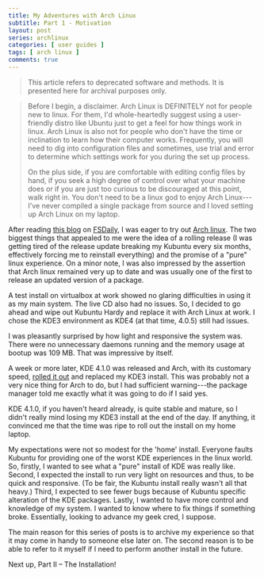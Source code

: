 ```yaml
---
title: My Adventures with Arch Linux
subtitle: Part 1 - Motivation
layout: post
series: archlinux
categories: [ user guides ]
tags: [ arch linux ]
comments: true
---
```


> This article refers to deprecated software and methods.
> It is presented here for archival purposes only.

> Before I begin, a disclaimer. Arch Linux is DEFINITELY not for people new to linux.
> For them, I'd whole-heartedly suggest using a user-friendly distro like Ubuntu just to get a feel for how things work in linux.
> Arch Linux is also not for people who don't have the time or inclination to learn how their computer works.
> Frequently, you will need to dig into configuration files and sometimes, use trial and error to determine which settings work for you during the set up process.
>
> On the plus side, if you are comfortable with editing config files by hand, if you seek a high degree of control over what your machine does or if you are just too curious to be discouraged at this point, walk right in.
> You don't need to be a linux god to enjoy Arch Linux---I've never compiled a single package from source and I loved setting up Arch Linux on my laptop.

After reading [this blog](http://blog.antonywilliams.com/2008/07/13/linux-guru-then-switch-to-arch-linux/) on [FSDaily](http://www.fsdaily.com/EndUser/Linux_guru_then_switch_to_Arch_Linux), I was eager to try out [Arch linux](http://www.archlinux.org/).
The two biggest things that appealed to me were the idea of a rolling release (I was getting tired of the release update breaking my Kubuntu every six months, effectively forcing me to reinstall everything) and the promise of a "pure" linux experience.
On a minor note, I was also impressed by the assertion that Arch linux remained very up to date and was usually one of the first to release an updated version of a package.

A test install on virtualbox at work showed no glaring difficulties in using it as my main system.
The live CD also had no issues.
So, I decided to go ahead and wipe out Kubuntu Hardy and replace it with Arch Linux at work.
I chose the KDE3 environment as KDE4 (at that time, 4.0.5) still had issues.

I was pleasantly surprised by how light and responsive the system was.
There were no unnecessary daemons running and the memory usage at bootup was 109 MB.
That was impressive by itself.

A week or more later, KDE 4.1.0 was released and Arch, with its customary speed, [rolled it out](http://www.archlinux.org/news/402/) and replaced my KDE3 install.
This was probably not a very nice thing for Arch to do, but I had sufficient warning---the package manager told me exactly what it was going to do if I said yes.

KDE 4.1.0, if you haven't heard already, is quite stable and mature, so I didn't really mind losing my KDE3 install at the end of the day.
If anything, it convinced me that the time was ripe to roll out the install on my home laptop.

My expectations were not so modest for the 'home' install.
Everyone faults Kubuntu for providing one of the worst KDE experiences in the linux world.
So, firstly, I wanted to see what a "pure" install of KDE was really like.
Second, I expected the install to run very light on resources and thus, to be quick and responsive.
(To be fair, the Kubuntu install really wasn't all that heavy.)
Third, I expected to see fewer bugs because of Kubuntu specific alteration of the KDE packages.
Lastly, I wanted to have more control and knowledge of my system.
I wanted to know where to fix things if something broke.
Essentially, looking to advance my geek cred, I suppose.

The main reason for this series of posts is to archive my experience so that it may come in handy to someone else later on.
The second reason is to be able to refer to it myself if I need to perform another install in the future.

Next up, Part II – The Installation!

